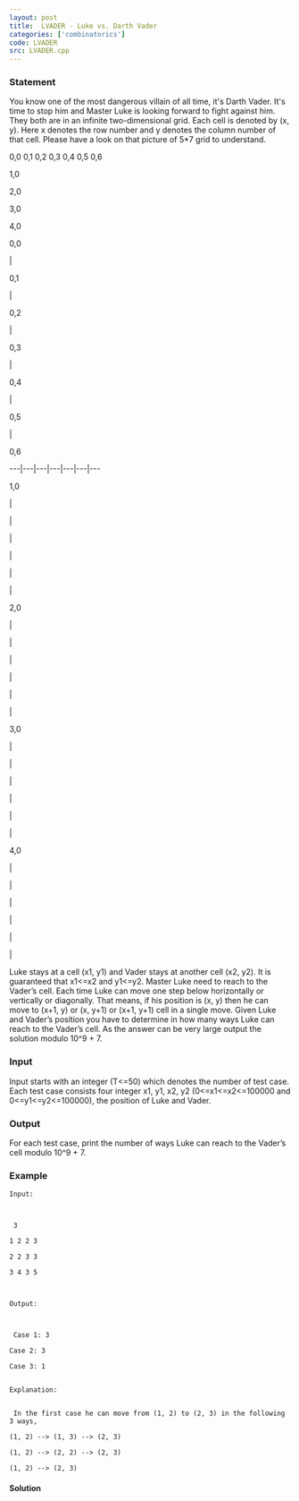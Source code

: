 ```yaml
---
layout: post
title:  LVADER - Luke vs. Darth Vader
categories: ['combinatorics']
code: LVADER
src: LVADER.cpp
---
```


### **Statement**

You know one of the most dangerous villain of all time, it's Darth Vader. It's
time to stop him and Master Luke is looking forward to fight against him. They
both are in an infinite two-dimensional grid. Each cell is denoted by (x, y).
Here x denotes the row number and y denotes the column number of that cell.
Please have a look on that picture of 5*7 grid to understand.

0,0 0,1 0,2 0,3 0,4 0,5 0,6

1,0

2,0

3,0

4,0

0,0

|

0,1

|

0,2

|

0,3

|

0,4

|

0,5

|

0,6  
  
---|---|---|---|---|---|---  
  
1,0

|

|

|

|

|

|  
  
2,0

|

|

|

|

|

|  
  
3,0

|

|

|

|

|

|  
  
4,0

|

|

|

|

|

|  
  
Luke stays at a cell (x1, y1) and Vader stays at another cell (x2, y2). It is
guaranteed that x1<=x2 and y1<=y2. Master Luke need to reach to the Vader’s
cell. Each time Luke can move one step below horizontally or vertically or
diagonally. That means, if his position is (x, y) then he can move to (x+1, y)
or (x, y+1) or (x+1, y+1) cell in a single move. Given Luke and Vader’s
position you have to determine in how many ways Luke can reach to the Vader’s
cell. As the answer can be very large output the solution modulo 10^9 + 7.

### Input

Input starts with an integer (T<=50) which denotes the number of test case.
Each test case consists four integer x1, y1, x2, y2 (0<=x1<=x2<=100000 and
0<=y1<=y2<=100000), the position of Luke and Vader.

### Output

For each test case, print the number of ways Luke can reach to the Vader’s
cell modulo 10^9 + 7.

### Example

    
    
    Input:
    
    
     3
    
    1 2 2 3
    
    2 2 3 3
    
    3 4 3 5
    
    Output:
    
    
     Case 1: 3
    
    Case 2: 3
    
    Case 3: 1
    
    
    Explanation:
    
    
     In the first case he can move from (1, 2) to (2, 3) in the following 3 ways,  
    (1, 2) --> (1, 3) --> (2, 3)
    (1, 2) --> (2, 2) --> (2, 3)
    (1, 2) --> (2, 3) 

  




#### **Solution**



